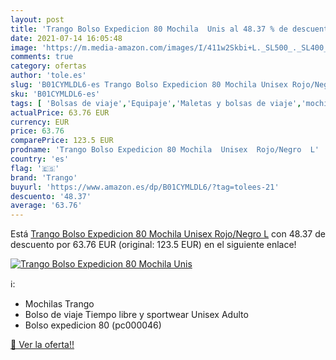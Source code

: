 ```yaml
---
layout: post
title: 'Trango Bolso Expedicion 80 Mochila  Unis al 48.37 % de descuento'
date: 2021-07-14 16:05:48
image: 'https://m.media-amazon.com/images/I/411w2Skbi+L._SL500_._SL400_.jpg'
comments: true
category: ofertas
author: 'tole.es'
slug: 'B01CYMLDL6-es Trango Bolso Expedicion 80 Mochila Unisex Rojo/Negro L'
sku: 'B01CYMLDL6-es'
tags: [ 'Bolsas de viaje','Equipaje','Maletas y bolsas de viaje','mochila','trango', ]
actualPrice: 63.76 EUR
currency: EUR
price: 63.76
comparePrice: 123.5 EUR
prodname: 'Trango Bolso Expedicion 80 Mochila  Unisex  Rojo/Negro  L'
country: 'es'
flag: '🇪🇸'
brand: 'Trango'
buyurl: 'https://www.amazon.es/dp/B01CYMLDL6/?tag=tolees-21'
descuento: '48.37'
average: '63.76'
---
```


Está [Trango Bolso Expedicion 80 Mochila  Unisex  Rojo/Negro  L](https://www.amazon.es/dp/B01CYMLDL6/?tag=tolees-21) con 48.37 de descuento por 63.76 EUR (original: 123.5 EUR) en el siguiente enlace!

[![Trango Bolso Expedicion 80 Mochila  Unis](https://m.media-amazon.com/images/I/411w2Skbi+L._SL500_._SL400_.jpg)](https://www.amazon.es/dp/B01CYMLDL6/?tag=tolees-21)

ℹ️:

- Mochilas Trango
- Bolso de viaje Tiempo libre y sportwear Unisex Adulto
- Bolso expedicion 80 (pc000046)

[🛒 Ver la oferta!!](https://www.amazon.es/dp/B01CYMLDL6/?tag=tolees-21)
